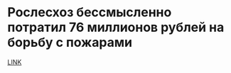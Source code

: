 # Рослесхоз бессмысленно потратил 76 миллионов рублей на борьбу с пожарами



[LINK](https://varlamov.ru/1864764.html)